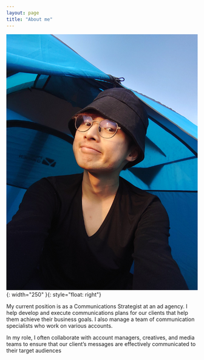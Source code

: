 ```yaml
---
layout: page
title: "About me"
---
```


![timmy](assets/20220107_170548.JPG){: width="250" }{: style="float: right"}

My current position is as a Communications Strategist at an ad agency. I help develop and execute communications plans for our clients that help them achieve their business goals. I also manage a team of communication specialists who work on various accounts.

In my role, I often collaborate with account managers, creatives, and media teams to ensure that our client’s messages are effectively communicated to their target audiences
